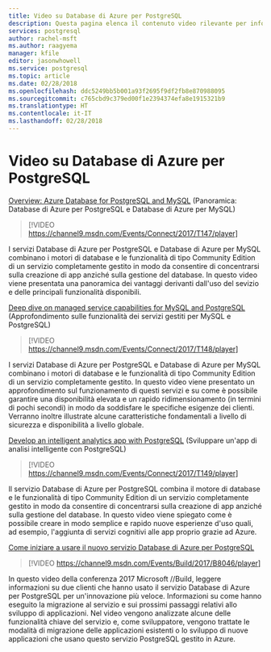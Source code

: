 ```yaml
---
title: Video su Database di Azure per PostgreSQL
description: Questa pagina elenca il contenuto video rilevante per informazioni su Database di Azure per PostgreSQL.
services: postgresql
author: rachel-msft
ms.author: raagyema
manager: kfile
editor: jasonwhowell
ms.service: postgresql
ms.topic: article
ms.date: 02/28/2018
ms.openlocfilehash: ddc5249bb5b001a93f2695f9df2fb8e870988095
ms.sourcegitcommit: c765cbd9c379ed00f1e2394374efa8e1915321b9
ms.translationtype: HT
ms.contentlocale: it-IT
ms.lasthandoff: 02/28/2018
---
```

# <a name="azure-database-for-postgresql-videos"></a>Video su Database di Azure per PostgreSQL

[Overview: Azure Database for PostgreSQL and MySQL](https://channel9.msdn.com/Events/Connect/2017/T147) (Panoramica: Database di Azure per PostgreSQL e Database di Azure per MySQL)

>[!VIDEO https://channel9.msdn.com/Events/Connect/2017/T147/player]

I servizi Database di Azure per PostgreSQL e Database di Azure per MySQL combinano i motori di database e le funzionalità di tipo Community Edition di un servizio completamente gestito in modo da consentire di concentrarsi sulla creazione di app anziché sulla gestione del database. In questo video viene presentata una panoramica dei vantaggi derivanti dall'uso del sevizio e delle principali funzionalità disponibili.

[Deep dive on managed service capabilities for MySQL and PostgreSQL](https://channel9.msdn.com/Events/Connect/2017/T148) (Approfondimento sulle funzionalità dei servizi gestiti per MySQL e PostgreSQL)

>[!VIDEO https://channel9.msdn.com/Events/Connect/2017/T148/player]

I servizi Database di Azure per PostgreSQL e Database di Azure per MySQL combinano i motori di database e le funzionalità di tipo Community Edition di un servizio completamente gestito. In questo video viene presentato un approfondimento sul funzionamento di questi servizi e su come è possibile garantire una disponibilità elevata e un rapido ridimensionamento (in termini di pochi secondi) in modo da soddisfare le specifiche esigenze dei clienti. Verranno inoltre illustrate alcune caratteristiche fondamentali a livello di sicurezza e disponibilità a livello globale.

[Develop an intelligent analytics app with PostgreSQL](https://channel9.msdn.com/Events/Connect/2017/T149) (Sviluppare un'app di analisi intelligente con PostgreSQL)

>[!VIDEO https://channel9.msdn.com/Events/Connect/2017/T149/player]

Il servizio Database di Azure per PostgreSQL combina il motore di database e le funzionalità di tipo Community Edition di un servizio completamente gestito in modo da consentire di concentrarsi sulla creazione di app anziché sulla gestione del database. In questo video viene spiegato come è possibile creare in modo semplice e rapido nuove esperienze d'uso quali, ad esempio, l'aggiunta di servizi cognitivi alle app proprio grazie ad Azure.

[Come iniziare a usare il nuovo servizio Database di Azure per PostgreSQL](https://channel9.msdn.com/events/Build/2017/B8046)

>[!VIDEO https://channel9.msdn.com/Events/Build/2017/B8046/player]

In questo video della conferenza 2017 Microsoft //Build, leggere informazioni su due clienti che hanno usato il servizio Database di Azure per PostgreSQL per un'innovazione più veloce. Informazioni su come hanno eseguito la migrazione al servizio e sui prossimi passaggi relativi allo sviluppo di applicazioni. Nel video vengono analizzate alcune delle funzionalità chiave del servizio e, come sviluppatore, vengono trattate le modalità di migrazione delle applicazioni esistenti o lo sviluppo di nuove applicazioni che usano questo servizio PostgreSQL gestito in Azure.
